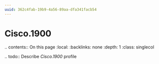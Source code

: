 ```yaml
---
uuid: 362c4fab-19b9-4a56-89aa-dfa341facb54
---
```



# Cisco.1900

.. contents:: On this page
    :local:
    :backlinks: none
    :depth: 1
    :class: singlecol

.. todo::
    Describe *Cisco.1900* profile


